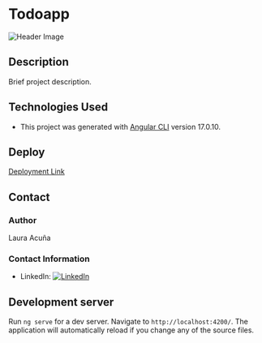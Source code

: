 # Todoapp

![Header Image](https://github.com/Lauriacunia/todo-list-angular17/assets/63796774/befc73a7-d0d7-4b98-b8ef-bb5294aae1fb)

## Description

Brief project description.

## Technologies Used

- This project was generated with [Angular CLI](https://github.com/angular/angular-cli) version 17.0.10.

## Deploy

[Deployment Link](deployment_URL)

## Contact

### Author

Laura Acuña

### Contact Information

- LinkedIn: [![LinkedIn](link/to/your/linkedin/icon.png)](https://linkedin.com/in/Lauriacunia)

## Development server

Run `ng serve` for a dev server. Navigate to `http://localhost:4200/`. The application will automatically reload if you change any of the source files.
